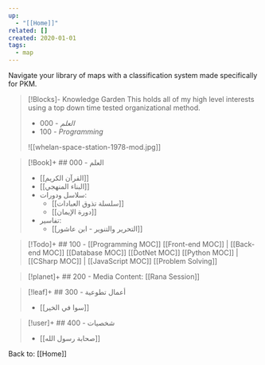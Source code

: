 ```yaml
---
up:
  - "[[Home]]"
related: []
created: 2020-01-01
tags:
  - map
---
```

Navigate your library of maps with a classification system made specifically for PKM. 

> [!Blocks]- Knowledge Garden
> This holds all of my high level interests using a top down time tested organizational method.
> - 000 - *العلم*
> - 100 - *Programming*
> 
> ![[whelan-space-station-1978-mod.jpg]]

> [!Book]+ ## 000 - العلم
> - [[القرآن الكريم]]
> - [[البناء المنهجي]]
> - سلاسل ودورات:
> 	- [[سلسلة تذوق العبادات]]
> 	- [[دورة الإيمان]]
> - تفاسير:
> 	- [[التحرير والتنوير - ابن عاشور]]

> [!Todo]+ ## 100 - [[Programming MOC]]
> [[Front-end MOC]] | [[Back-end MOC]]
> [[Database MOC]]
> [[DotNet MOC]]
> [[Python MOC]] | [[CSharp MOC]] | [[JavaScript MOC]]
> [[Problem Solving]]

> [!planet]+ ## 200 - Media
> Content: [[Rana Session]]

> [!leaf]+ ## 300 - أعمال تطوعية
> - [[سوا في الخير]]

> [!user]+  ##  400 - شخصيات
>- [[صحابة رسول الله]]

Back to: [[Home]]